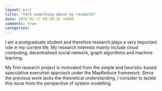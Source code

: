 ```yaml
---
layout: post
title: "Talk something about my research"
date: 2015-01-17 00:38:32 +0800
comments: true
categories: 
---
```


I am a postgraduate student and therefore research plays a very important role in my current life. My research interests mainly include cloud computing, decentralised social network, graph algorithms and machine learning. 

My first research project is motivated from the simple and heuristic-based speculative execution approach under the MapReduce framework. Since the previous work lacks the theoretical understanding, I consider to tackle this issue from the perspective of system modelling. 
